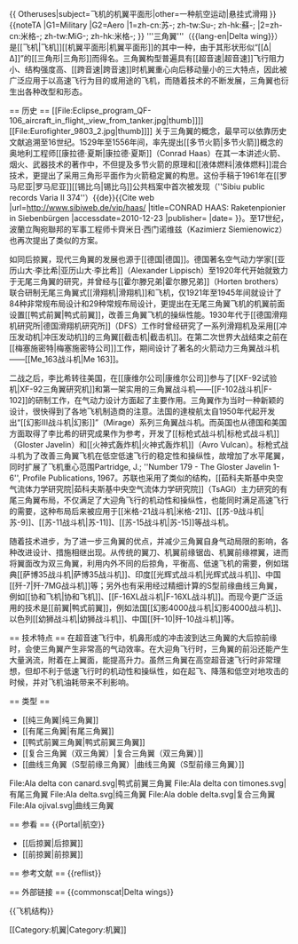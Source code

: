 {{ Otheruses|subject=飞机的机翼平面形|other=一种航空运动|悬挂式滑翔 }}
{{noteTA
|G1=Military
|G2=Aero
|1=zh-cn:苏-; zh-tw:Su-; zh-hk:蘇-;
|2=zh-cn:米格-; zh-tw:MiG-; zh-hk:米格-;
}}
'''三角翼'''（{{lang-en|Delta wing}}）是[[飞机|飞机]][[机翼平面形|机翼平面形]]的其中一种，由于其形状形似“[[Δ|Δ]]”的[[三角形|三角形]]而得名。三角翼构型普遍具有[[超音速|超音速]]飞行阻力小、结构强度高、[[跨音速|跨音速]]时机翼重心向后移动量小的三大特点，因此被广泛应用于以高速飞行为目的或用途的飞机，而随着技术的不断发展，三角翼也衍生出各种改型和形态。

== 历史 ==
[[File:Eclipse_program_QF-106_aircraft_in_flight,_view_from_tanker.jpg|thumb]]]]
[[File:Eurofighter_9803_2.jpg|thumb]]]]
关于三角翼的概念，最早可以依靠历史文献追溯至16世纪。1529年至1556年间，率先提出[[多节火箭|多节火箭]]概念的奥地利工程师[[康拉德·夏斯|康拉德·夏斯]]（Conrad Haas）在其一本讲述火箭、烟火、武器技术的著作中，不但提及多节火箭的原理和[[液体燃料|液体燃料]]混合技术，更提出了采用三角形平面作为火箭稳定翼的构思。这份手稿于1961年在[[罗马尼亚|罗马尼亚]][[锡比乌|锡比乌]]公共档案中首次被发现（''Sibiu public records Varia II 374''）<ref>{{de}}{{Cite web |url=http://www.sibiweb.de/vip/haas/ |title=CONRAD HAAS: Raketenpionier in Siebenbürgen |accessdate=2010-12-23 |publisher= |date= }}</ref>。至17世纪，波蘭立陶宛聯邦的军事工程师卡齊米日·西门诺维兹（Kazimierz Siemienowicz）也再次提出了类似的方案。

如同后掠翼，现代三角翼的发展也源于[[德国|德国]]。德国著名空气动力学家[[亚历山大·李比希|亚历山大·李比希]]（Alexander Lippisch）至1920年代开始就致力于无尾三角翼的研究，并曾经与[[霍尔滕兄弟|霍尔滕兄弟]]（Horten brothers）联合研制无尾三角翼式[[滑翔机|滑翔机]]和飞机，仅1921年至1945年间就设计了84种非常规布局设计和29种常规布局设计，更提出在无尾三角翼飞机的机翼前面设置[[鸭式前翼|鸭式前翼]]，改善三角翼飞机的操纵性能。1930年代于[[德国滑翔机研究所|德国滑翔机研究所]]（DFS）工作时曾经研究了一系列滑翔机及采用[[冲压发动机|冲压发动机]]的三角翼[[截击机|截击机]]。在第二次世界大战结束之前在[[梅塞施密特|梅塞施密特公司]]工作，期间设计了著名的火箭动力三角翼战斗机——[[Me_163战斗机|Me 163]]。

二战之后，李比希转往美国，在[[康维尔公司|康维尔公司]]参与了[[XF-92试验机|XF-92三角翼研究机]]和第一架实用的三角翼战斗机——[[F-102战斗机|F-102]]的研制工作，在气动力设计方面起了主要作用。三角翼作为当时一种新颖的设计，很快得到了各地飞机制造商的注意。法国的達梭航太自1950年代起开发出“[[幻影III战斗机|幻影]]”（Mirage）系列三角翼战斗机。而英国也从德国和美国方面取得了李比希的研究成果作为参考，开发了[[标枪式战斗机|标枪式战斗机]]（Gloster Javelin）和[[火神式轰炸机|火神式轰炸机]]（Avro Vulcan）。标枪式战斗机为了改善三角翼飞机在低空低速飞行的稳定性和操纵性，故增加了水平尾翼，同时扩展了飞机重心范围<ref>Partridge, J.; ''Number 179 - The Gloster Javelin 1-6'', Profile Publications, 1967</ref>。苏联也采用了类似的结构，[[茹科夫斯基中央空气流体力学研究院|茹科夫斯基中央空气流体力学研究院]]（TsAGI）主力研究的有尾三角翼布局，不仅满足了大迎角飞行的机动性和操纵性，也能同时满足高速飞行的需要，这种布局后来被应用于[[米格-21战斗机|米格-21]]、[[苏-9战斗机|苏-9]]、[[苏-11战斗机|苏-11]]、[[苏-15战斗机|苏-15]]等战斗机。

随着技术进步，为了进一步三角翼的优点，并减少三角翼自身气动局限的影响，各种改进设计、措施相继出现。从传统的翼刀、机翼前缘锯齿、机翼前缘襟翼，进而将翼面改为双三角翼，利用内外不同的后掠角，平衡高、低速飞机的需要，例如瑞典[[萨博35战斗机|萨博35战斗机]]、印度[[光辉式战斗机|光辉式战斗机]]、中国[[歼-7|歼-7MG战斗机]]等；另外也有采用经过精细计算的S型前缘曲线三角翼，例如[[协和飞机|协和飞机]]、[[F-16XL战斗机|F-16XL战斗机]]。而现今更广泛运用的技术是[[前翼|鸭式前翼]]，例如法国[[幻影4000战斗机|幻影4000战斗机]]、以色列[[幼狮战斗机|幼狮战斗机]]、中国[[歼-10|歼-10战斗机]]等。

== 技术特点 ==
在超音速飞行中，机鼻形成的冲击波到达三角翼的大后掠前缘时，会使三角翼产生非常高的气动效率。在大迎角飞行时，三角翼的前沿还能产生大量涡流，附着在上翼面，能提高升力。虽然三角翼在高空超音速飞行时非常理想，但却不利于低速飞行时的机动性和操纵性，如在起飞、降落和低空对地攻击的时候，并对飞机油耗带来不利影响。

== 类型 ==
* [[纯三角翼|纯三角翼]]
* [[有尾三角翼|有尾三角翼]]
* [[鸭式前翼三角翼|鸭式前翼三角翼]]
* [[复合三角翼（双三角翼）|复合三角翼（双三角翼）]]
* [[曲线三角翼（S型前缘三角翼）|曲线三角翼（S型前缘三角翼）]]

<gallery perrow="5">
File:Ala delta con canard.svg|鸭式前翼三角翼
File:Ala delta con timones.svg|有尾三角翼
File:Ala delta.svg|纯三角翼
File:Ala doble delta.svg|复合三角翼
File:Ala ojival.svg|曲线三角翼
</gallery>

== 参看 ==
{{Portal|航空}}
* [[后掠翼|后掠翼]]
* [[前掠翼|前掠翼]]

== 参考文献 ==
{{reflist}}

== 外部链接 ==
{{commonscat|Delta wings}}

{{飞机结构}}

[[Category:机翼|Category:机翼]]
